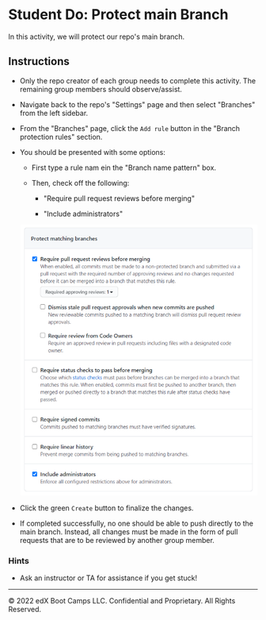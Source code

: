 # Student Do: Protect main Branch

In this activity, we will protect our repo's main branch.

## Instructions

* Only the repo creator of each group needs to complete this activity. The remaining group members should observe/assist.

* Navigate back to the repo's "Settings" page and then select "Branches" from the left sidebar.

* From the "Branches" page, click the `Add rule` button in the "Branch protection rules" section.

* You should be presented with some options: 

  * First type a rule nam ein the "Branch name pattern" box.

  * Then, check off the following:

    * "Require pull request reviews before merging"

    * "Include administrators"

  ![Protect Branch](Images/01-Protect.png)

* Click the green `Create` button to finalize the changes.

* If completed successfully, no one should be able to push directly to the main branch. Instead, all changes must be made in the form of pull requests that are to be reviewed by another group member.

### Hints

* Ask an instructor or TA for assistance if you get stuck!

- - -

© 2022 edX Boot Camps LLC. Confidential and Proprietary. All Rights Reserved.
